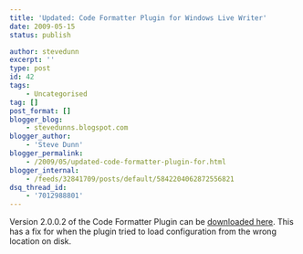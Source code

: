 ```yaml
---
title: 'Updated: Code Formatter Plugin for Windows Live Writer'
date: 2009-05-15
status: publish

author: stevedunn
excerpt: ''
type: post
id: 42
tags:
    - Uncategorised
tag: []
post_format: []
blogger_blog:
    - stevedunns.blogspot.com
blogger_author:
    - 'Steve Dunn'
blogger_permalink:
    - /2009/05/updated-code-formatter-plugin-for.html
blogger_internal:
    - /feeds/32841709/posts/default/5842204062872556821
dsq_thread_id:
    - '7012988801'
---
```

Version 2.0.0.2 of the Code Formatter Plugin can be [downloaded here](https://sites.google.com/site/stevedunns/codeformatterforwindowslivewriter). This has a fix for when the plugin tried to load configuration from the wrong location on disk.